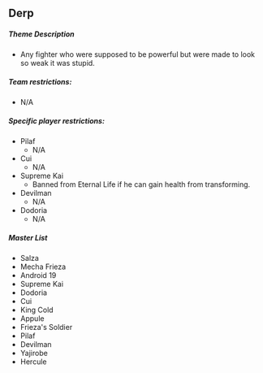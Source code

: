 ## Derp

##### Theme Description
- Any fighter who were supposed to be powerful but were made to look so weak it was stupid.

##### Team restrictions:
  - N/A

##### Specific player restrictions:

- Pilaf
  - N/A 
- Cui
  - N/A
- Supreme Kai
  - Banned from Eternal Life if he can gain health from transforming. 
- Devilman
  - N/A 
- Dodoria
  - N/A 

##### Master List
- Salza
- Mecha Frieza
- Android 19
- Supreme Kai
- Dodoria
- Cui
- King Cold
- Appule
- Frieza's Soldier
- Pilaf
- Devilman
- Yajirobe
- Hercule